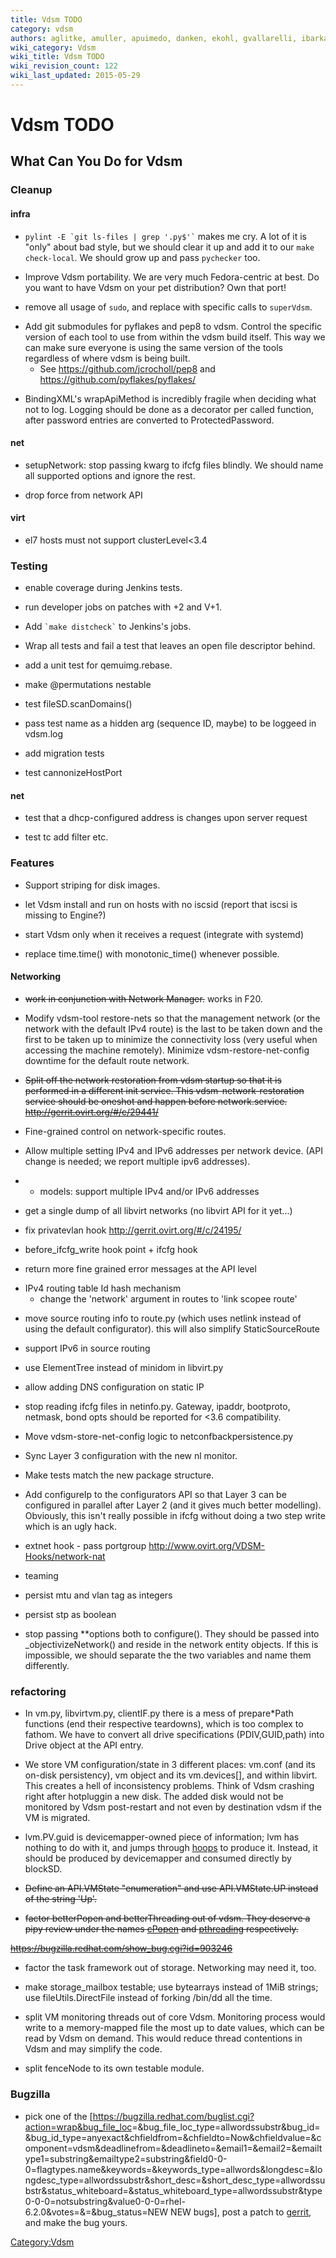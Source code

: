 ```yaml
---
title: Vdsm TODO
category: vdsm
authors: aglitke, amuller, apuimedo, danken, ekohl, gvallarelli, ibarkan, phoracek
wiki_category: Vdsm
wiki_title: Vdsm TODO
wiki_revision_count: 122
wiki_last_updated: 2015-05-29
---
```


# Vdsm TODO

## What Can You Do for Vdsm

### Cleanup

#### infra

*   `` pylint -E `git ls-files | grep '.py$'` `` makes me cry. A lot of it is "only" about bad style, but we should clear it up and add it to our `make check-local`. We should grow up and pass `pychecker` too.

<!-- -->

*   Improve Vdsm portability. We are very much Fedora-centric at best. Do you want to have Vdsm on your pet distribution? Own that port!

<!-- -->

*   remove all usage of `sudo`, and replace with specific calls to `superVdsm`.

<!-- -->

*   Add git submodules for pyflakes and pep8 to vdsm. Control the specific version of each tool to use from within the vdsm build itself. This way we can make sure everyone is using the same version of the tools regardless of where vdsm is being built.
    -   See <https://github.com/jcrocholl/pep8> and <https://github.com/pyflakes/pyflakes/>

<!-- -->

*   BindingXML's wrapApiMethod is incredibly fragile when deciding what not to log. Logging should be done as a decorator per called function, after password entries are converted to ProtectedPassword.

#### net

*   setupNetwork: stop passing kwarg to ifcfg files blindly. We should name all supported options and ignore the rest.

<!-- -->

*   drop force from network API

#### virt

*   el7 hosts must not support clusterLevel<3.4

### Testing

*   enable coverage during Jenkins tests.

<!-- -->

*   run developer jobs on patches with +2 and V+1.

<!-- -->

*   Add `` `make distcheck` `` to Jenkins's jobs.

<!-- -->

*   Wrap all tests and fail a test that leaves an open file descriptor behind.

<!-- -->

*   add a unit test for qemuimg.rebase.

<!-- -->

*   make @permutations nestable

<!-- -->

*   test fileSD.scanDomains()

<!-- -->

*   pass test name as a hidden arg (sequence ID, maybe) to be loggeed in vdsm.log

<!-- -->

*   add migration tests

<!-- -->

*   test cannonizeHostPort

#### net

*   test that a dhcp-configured address is changes upon server request

<!-- -->

*   test tc add filter etc.

### Features

*   Support striping for disk images.

<!-- -->

*   let Vdsm install and run on hosts with no iscsid (report that iscsi is missing to Engine?)

<!-- -->

*   start Vdsm only when it receives a request (integrate with systemd)

<!-- -->

*   replace time.time() with monotonic_time() whenever possible.

#### Networking

*   ~~work in conjunction with Network Manager.~~ works in F20.

<!-- -->

*   Modify vdsm-tool restore-nets so that the management network (or the network with the default IPv4 route) is the last to be taken down and the first to be taken up to minimize the connectivity loss (very useful when accessing the machine remotely). Minimize vdsm-restore-net-config downtime for the default route network.

<!-- -->

*   ~~Split off the network restoration from vdsm startup so that it is performed in a different init service. This vdsm-network-restoration service should be oneshot and happen before network.service. <http://gerrit.ovirt.org/#/c/29441/>~~

<!-- -->

*   Fine-grained control on network-specific routes.

<!-- -->

*   Allow multiple setting IPv4 and IPv6 addresses per network device. (API change is needed; we report multiple ipv6 addresses).

<!-- -->

*   -   models: support multiple IPv4 and/or IPv6 addresses

<!-- -->

*   get a single dump of all libvirt networks (no libvirt API for it yet...)

<!-- -->

*   fix privatevlan hook <http://gerrit.ovirt.org/#/c/24195/>

<!-- -->

*   before_ifcfg_write hook point + ifcfg hook

<!-- -->

*   return more fine grained error messages at the API level

<!-- -->

*   IPv4 routing table Id hash mechanism
    -   change the 'network' argument in routes to 'link scopee route'

<!-- -->

*   move source routing info to route.py (which uses netlink instead of using the default configurator). this will also simplify StaticSourceRoute

<!-- -->

*   support IPv6 in source routing

<!-- -->

*   use ElementTree instead of minidom in libvirt.py

<!-- -->

*   allow adding DNS configuration on static IP

<!-- -->

*   stop reading ifcfg files in netinfo.py. Gateway, ipaddr, bootproto, netmask, bond opts should be reported for <3.6 compatibility.

<!-- -->

*   Move vdsm-store-net-config logic to netconfbackpersistence.py

<!-- -->

*   Sync Layer 3 configuration with the new nl monitor.

<!-- -->

*   Make tests match the new package structure.

<!-- -->

*   Add configureIp to the configurators API so that Layer 3 can be configured in parallel after Layer 2 (and it gives much better modelling). Obviously, this isn't really possible in ifcfg without doing a two step write which is an ugly hack.

<!-- -->

*   extnet hook - pass portgroup <http://www.ovirt.org/VDSM-Hooks/network-nat>

<!-- -->

*   teaming

<!-- -->

*   persist mtu and vlan tag as integers

<!-- -->

*   persist stp as boolean

<!-- -->

*   stop passing \*\*options both to configure(). They should be passed into _objectivizeNetwork() and reside in the network entity objects. If this is impossible, we should separate the the two variables and name them differently.

### refactoring

*   In vm.py, libvirtvm.py, clientIF.py there is a mess of prepare\*Path functions (end their respective teardowns), which is too complex to fathom. We have to convert all drive specifications (PDIV,GUID,path) into Drive object at the API entry.

<!-- -->

*   We store VM configuration/state in 3 different places: vm.conf (and its on-disk persistency), vm object and its vm.devices[], and within libvirt. This creates a hell of inconsistency problems. Think of Vdsm crashing right after hotpluggin a new disk. The added disk would not be monitored by Vdsm post-restart and not even by destination vdsm if the VM is migrated.

<!-- -->

*   lvm.PV.guid is devicemapper-owned piece of information; lvm has nothing to do with it, and jumps through [hoops](http://gerrit.ovirt.org/2940) to produce it. Instead, it should be produced by devicemapper and consumed directly by blockSD.

<!-- -->

*   ~~Define an API.VMState "enumeration" and use API.VMState.UP instead of the string 'Up'.~~

<!-- -->

*   <strike>factor betterPopen and betterThreading out of vdsm. They deserve a pipy review under the names [cPopen](https://pypi.python.org/pypi/cpopen) and [pthreading](http://pypi.python.org/pypi/pthreading) respectively.

<https://bugzilla.redhat.com/show_bug.cgi?id=903246></strike>

*   factor the task framework out of storage. Networking may need it, too.

<!-- -->

*   make storage_mailbox testable; use bytearrays instead of 1MiB strings; use fileUtils.DirectFile instead of forking /bin/dd all the time.

<!-- -->

*   split VM monitoring threads out of core Vdsm. Monitoring process would write to a memory-mapped file the most up to date values, which can be read by Vdsm on demand. This would reduce thread contentions in Vdsm and may simplify the code.

<!-- -->

*   split fenceNode to its own testable module.

### Bugzilla

*   pick one of the [<https://bugzilla.redhat.com/buglist.cgi?action=wrap&bug_file_loc>=&bug_file_loc_type=allwordssubstr&bug_id=&bug_id_type=anyexact&chfieldfrom=&chfieldto=Now&chfieldvalue=&component=vdsm&deadlinefrom=&deadlineto=&email1=&email2=&emailtype1=substring&emailtype2=substring&field0-0-0=flagtypes.name&keywords=&keywords_type=allwords&longdesc=&longdesc_type=allwordssubstr&short_desc=&short_desc_type=allwordssubstr&status_whiteboard=&status_whiteboard_type=allwordssubstr&type0-0-0=notsubstring&value0-0-0=rhel-6.2.0&votes=&=&bug_status=NEW NEW bugs], post a patch to [gerrit](http://gerrit.ovirt.org), and make the bug yours.

<Category:Vdsm>
